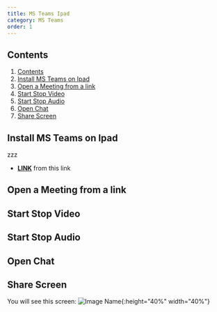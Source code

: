 ```yaml
---
title: MS Teams Ipad
category: MS Teams 
order: 1
---
```


## Contents
1. [Contents](#contents)
2. [Install MS Teams on Ipad](#install-ms-teams-on-ipad)
3. [Open a Meeting from a link](#open-a-meeting-from-a-link)
4. [Start Stop Video](#start-stop-video)
5. [Start Stop Audio](#start-stop-audio)
6. [Open Chat](#open-chat)
7. [Share Screen](#share-screen)

## Install MS Teams on Ipad
zzz
- **[LINK](https://URL)** from this link

## Open a Meeting from a link


## Start Stop Video

## Start Stop Audio

## Open Chat

## Share Screen
You will see this screen: 
![Image Name](https://URL){:height="40%" width="40%"}


